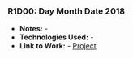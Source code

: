 ### **R1D00**: Day Month Date 2018

+ **Notes:** - 
+ **Technologies Used:** -
+ **Link to Work:** - [Project](url) 